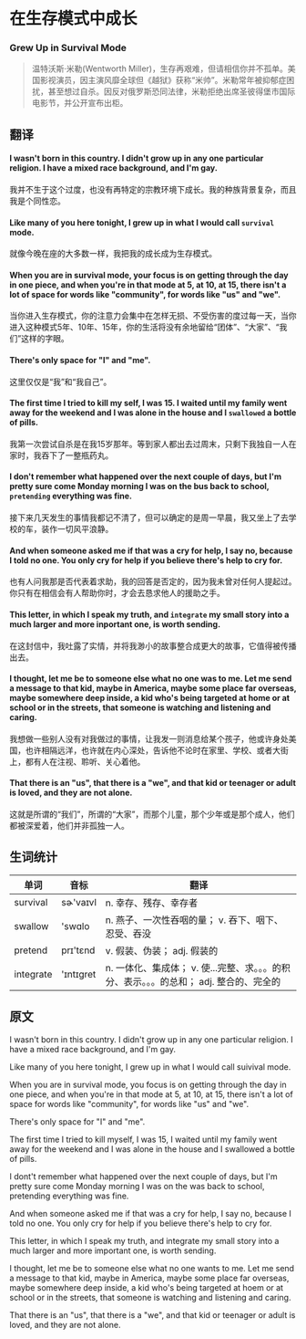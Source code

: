 # 在生存模式中成长
### Grew Up in Survival Mode
>温特沃斯·米勒(Wentworth Miller)，生存再艰难，但请相信你并不孤单。美国影视演员，因主演风靡全球但《越狱》获称“米帅”。米勒常年被抑郁症困扰，甚至想过自杀。因反对俄罗斯恐同法律，米勒拒绝出席圣彼得堡市国际电影节，并公开宣布出柜。

## 翻译
#### I wasn't born in this country. I didn't grow up in any one particular religion. I have a mixed race background, and I'm gay.
我并不生于这个过度，也没有再特定的宗教环境下成长。我的种族背景复杂，而且我是个同性恋。
#### Like many of you here tonight, I grew up in what I would call `survival` mode.
就像今晚在座的大多数一样，我把我的成长成为生存模式。
#### When you are in survival mode, your focus is on getting through the day in one piece, and when you're in that mode at 5, at 10, at 15, there isn't a lot of space for words like "community", for words like "us" and "we".
当你进入生存模式，你的注意力会集中在怎样无损、不受伤害的度过每一天，当你进入这种模式5年、10年、15年，你的生活将没有余地留给“团体”、“大家”、“我们”这样的字眼。
#### There's only space for "I" and "me".
这里仅仅是“我”和“我自己”。
#### The first time I tried to kill my self, I was 15. I waited until my family went away for the weekend and I was alone in the house and I `swallowed` a bottle of pills.
我第一次尝试自杀是在我15岁那年。等到家人都出去过周末，只剩下我独自一人在家时，我吞下了一整瓶药丸。
#### I don't remember what happened over the next couple of days, but I'm pretty sure come Monday morning I was on the bus back to school, `pretending` everything was fine.
接下来几天发生的事情我都记不清了，但可以确定的是周一早晨，我又坐上了去学校的车，装作一切风平浪静。
#### And when someone asked me if that was a cry for help, I say no, because I told no one. You only cry for help if you believe there's help to cry for.
也有人问我那是否代表着求助，我的回答是否定的，因为我未曾对任何人提起过。你只有在相信会有人帮助你时，才会去恳求他人的援助之手。
#### This letter, in which I speak my truth, and `integrate` my small story into a much larger and more inportant one, is worth sending.
在这封信中，我吐露了实情，并将我渺小的故事整合成更大的故事，它值得被传播出去。
#### I thought, let me be to someone else what no one was to me. Let me send a message to that kid, maybe in America, maybe some place far overseas, maybe somewhere deep inside, a kid who's being targeted at home or at school or in the streets, that someone is watching and listening and caring.
我想做一些别人没有对我做过的事情，让我发一则消息给某个孩子，他或许身处美国，也许相隔远洋，也许就在内心深处，告诉他不论时在家里、学校、或者大街上，都有人在注视、聆听、关心着他。
#### That there is an "us", that there is a "we", and that kid or teenager or adult is loved, and they are not alone.
这就是所谓的“我们”，所谓的“大家”，而那个儿童，那个少年或是那个成人，他们都被深爱着，他们并非孤独一人。
## 生词统计
| 单词 | 音标 | 翻译 |
| - | - | - |
| survival | sɚ'vaɪvl | n. 幸存、残存、幸存者 |
| swallow | 'swɑlo | n. 燕子、一次性吞咽的量； v. 吞下、咽下、忍受、吞没 |
| pretend | prɪ'tɛnd | v. 假装、伪装； adj. 假装的 |
| integrate | 'ɪntɪɡret | n. 一体化、集成体； v. 使...完整、求。。。的积分、表示。。。的总和； adj. 整合的、完全的 |

## 原文
I wasn't born in this country. I didn't grow up in any one particular religion. I have a mixed race background, and I'm gay.

Like many of you here tonight, I grew up in what I would call suivival mode.

When you are in survival mode, you focus is on getting through the day in one piece, and when you're in that mode at 5, at 10, at 15, there isn't a lot of space for words like "community", for words like "us" and "we".

There's only space for "I" and "me".

The first time I tried to kill myself, I was 15, I waited until my family went away for the weekend and I was alone in the house and I swallowed a bottle of pills.

I dont't remember what happened over the next couple of days, but I'm pretty sure come Monday morning I was on the was back to school, pretending everything was fine.

And when someone asked me if that was a cry for help, I say no, because I told no one. You only cry for help if you believe there's help to cry for.

This letter, in which I speak my truth, and integrate my small story into a much larger and more important one, is worth sending.

I thought, let me be to someone else what no one wants to me. Let me send a message to that kid, maybe in America, maybe some place far overseas, maybe somewhere deep inside, a kid who's being targeted at hoem or at school or in the streets, that someone is watching and listening and caring.

That there is an "us", that there is a "we", and that kid or teenager or adult is loved, and they are not alone.

<!-- <src-rtyAudio :src="'https://rtyxmd.gitee.io/rtyresources2019/2019-April/Grew Up in Survival Mode.mp3'"></src-rtyAudio> -->